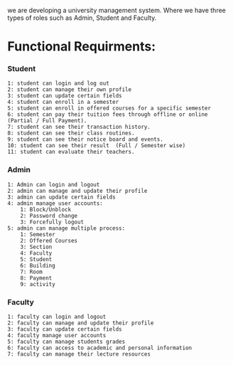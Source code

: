 we are developing a university management system. Where we have three types of roles such as Admin, Student and Faculty.

# Functional Requirments:

### Student

    1: student can login and log out
    2: student can manage their own profile
    3: student can update certain fields
    4: student can enroll in a semester
    5: student can enroll in offered courses for a specific semester
    6: student can pay their tuition fees through offline or online (Partial / Full Payment).
    7: student can see their transaction history.
    8: student can see their class routines.
    9: student can see their notice board and events.
    10: student can see their result  (Full / Semester wise)
    11: student can evaluate their teachers.

### Admin

    1: Admin can login and logout
    2: admin can manage and update their profile
    3: admin can update certain fields
    4: admin manage user accounts:
        1: Block/Unblock
        2: Password change
        3: Forcefully logout
    5: admin can manage multiple process:
        1: Semester
        2: Offered Courses
        3: Section
        4: Faculty
        5: Student
        6: Building
        7: Room
        8: Payment
        9: activity

### Faculty

    1: faculty can login and logout
    2: faculty can manage and update their profile
    3: faculty can update certain fields
    4: faculty manage user accounts
    5: faculty can manage students grades
    6: faculty can access to academic and personal information
    7: faculty can manage their lecture resources
